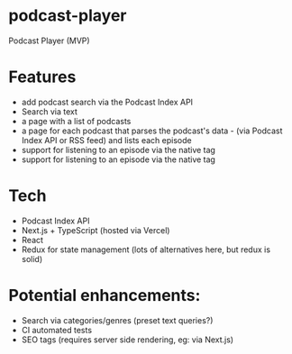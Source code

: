 # podcast-player
Podcast Player (MVP)

# Features
- add podcast search via the Podcast Index API
- Search via text
- a page with a list of podcasts
- a page for each podcast that parses the podcast's data - (via Podcast Index API or RSS feed) and lists each episode
- support for listening to an episode via the native tag
- support for listening to an episode via the native tag

# Tech
- Podcast Index API
- Next.js + TypeScript (hosted via Vercel)
- React
- Redux for state management (lots of alternatives here, but redux is solid)

# Potential enhancements:
- Search via categories/genres (preset text queries?)
- CI automated tests
- SEO tags (requires server side rendering, eg: via Next.js)

